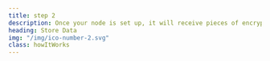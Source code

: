 ```yaml
---
title: step 2
description: Once your node is set up, it will receive pieces of encrypted files. Later, you’ll share the file pieces when a client requests them and be compensated for the bandwidth used in the transfer.
heading: Store Data
img: "/img/ico-number-2.svg"
class: howItWorks
---
```

